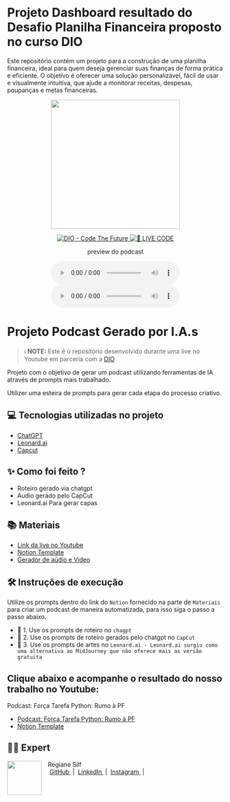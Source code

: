 # Projeto Dashboard resultado do Desafio Planilha Financeira proposto no curso DIO
Este repositório contém um projeto para a construção de uma planilha financeira, ideal para quem deseja gerenciar suas finanças de forma prática e eficiente. O objetivo é oferecer uma solução personalizável, fácil de usar e visualmente intuitiva, que ajude a monitorar receitas, despesas, poupanças e metas financeiras.
<p align="center">
<img 
    src="assets/202412231649_capa.jpeg"
    width="300"
/>
</p>

<p align="center">
<a href="https://dio.me/">
    <img 
        src="https://img.shields.io/badge/DIO-Code_The_Future-28DA77?logo=youtube" 
        alt="DIO - Code The Future">
</a>
<a href="https://dio.me/">
<img 
    src="https://img.shields.io/badge/🔴_LIVE_CODE-FF5E72" 
    alt="🔴 LIVE CODE">
</a>
</p>

<p align="center">
    preview do podcast
</p>

<div align="center">
    <audio src="https://www.youtube.com/@RegianeSilf/podcasts" controls title="Podcast editado"></audio>
</div>

<div align="center">
    <audio src="https://www.youtube.com/@RegianeSilf/podcasts" controls title="Podcast editado"></audio>
</div>

# Projeto Podcast Gerado por I.A.s


 > ℹ️ **NOTE:** Este é o repositório desenvolvido durante uma live no Youtube em parceria com a [DIO](https://dio.me)

Projeto com o objetivo de gerar um podcast utilizando ferramentas de IA através de prompts mais trabalhado.

Utilizer uma esteira de prompts para gerar cada etapa do processo criativo.

## 💻 Tecnologias utilizadas no projeto

- [ChatGPT](https://chat.openai.com/) 
- [Leonard.ai](https://leonardo.ai/)
- [Capcut](https://www.capcut.com/pt-br/)

## ✨ Como foi feito ?

- Roteiro gerado via chatgpt
- Audio gerado pelo CapCut
- Leonard.ai Para gerar capas


## 📚 Materiais

- [Link da live no Youtube](https://www.youtube.com)
- [Notion Template](https://www.notion.so/PAS-Podcast-AI-Studio-15e5281b31de808fac64e9d0c5b5357b)
- [Gerador de aúdio e Vídeo](https://www.capcut.com/editor?from_page=landing_page&__action_from=picture_V%C3%ADdeos%20profissionais%20em%20minutos,%20n%C3%A3o%20em%20horas.)


## 🛠️ Instruções de execução

Utilize os prompts dentro do link do `Notion` fornecido na parte de `Materiais` para criar um podcast de maneira automatizada, para isso siga o passo a passo abaixo.

- 🤖 1. Use os prompts de roteiro no `chagpt`
- 🤖 2. Use os prompts de roteiro gerados pelo chatgpt no  `CapCut`
- 🤖 3. Use os prompts de artes no `Leonard.ai - Leonard.ai surgiu como uma alternativa ao MidJourney que não oferece mais as versão gratuita`

##  Clique abaixo e acompanhe o resultado do nosso trabalho no Youtube:

Podcast: Força Tarefa Python: Rumo à PF

- [Podcast: Força Tarefa Python: Rumo à PF ](https://www.youtube.com/@RegianeSilf/podcasts)
- [Notion Template](https://www.notion.so/PAS-Podcast-AI-Studio-15e5281b31de808fac64e9d0c5b5357b)

## 👨‍💻 Expert

<p>
    <img 
      align=left 
      margin=10 
      width=80 
      src="assets/Slide2.JPG"
    />
    <p>&nbsp&nbsp&nbspRegiane Silf<br>
    &nbsp&nbsp&nbsp
    <a 
        href="https://github.com/Regianesilf">
        GitHub
    </a>
    &nbsp;|&nbsp;
    <a 
        href="https://www.linkedin.com/in/regiane-silf-275bba293/">
        LinkedIn
    </a>
    &nbsp;|&nbsp;
    <a 
        href="">
        Instagram
    </a>
    &nbsp;|&nbsp;</p>
</p>
<br/><br/>
<p>
